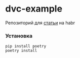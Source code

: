 # dvc-example

Репозиторий для [статьи](https://habr.com/ru/articles/761072/) на habr

### Установка
```
pip install poetry
poetry install
```

